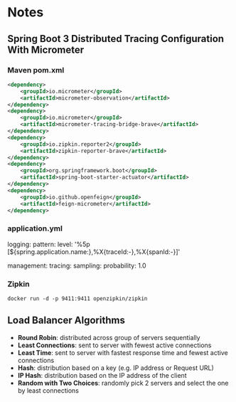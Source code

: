 # Notes

## Spring Boot 3 Distributed Tracing Configuration With Micrometer

### Maven pom.xml

```xml
<dependency>
    <groupId>io.micrometer</groupId>
    <artifactId>micrometer-observation</artifactId>
</dependency>
<dependency>
    <groupId>io.micrometer</groupId>
    <artifactId>micrometer-tracing-bridge-brave</artifactId>
</dependency>
<dependency>
    <groupId>io.zipkin.reporter2</groupId>
    <artifactId>zipkin-reporter-brave</artifactId>
</dependency>
<dependency>
    <groupId>org.springframework.boot</groupId>
    <artifactId>spring-boot-starter-actuator</artifactId>
</dependency>
<dependency>
    <groupId>io.github.openfeign</groupId>
    <artifactId>feign-micrometer</artifactId>
</dependency>
```

### application.yml

logging:
  pattern:
    level: '%5p [${spring.application.name:},%X{traceId:-},%X{spanId:-}]'

management:
  tracing:
    sampling:
      probability: 1.0

### Zipkin

```console
docker run -d -p 9411:9411 openzipkin/zipkin
```

## Load Balancer Algorithms

- **Round Robin**: distributed across group of servers sequentially
- **Least Connections**: sent to server with fewest active connections
- **Least Time**: sent to server with fastest response time and fewest active connections
- **Hash**: distribution based on a key (e.g. IP address or Request URL)
- **IP Hash**: distribution based on the IP address of the client
- **Random with Two Choices**: randomly pick 2 servers and select the one by least connections
